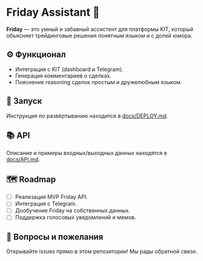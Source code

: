 # Friday Assistant 🐳

**Friday** — это умный и забавный ассистент для платформы KIT, который объясняет трейдинговые решения понятным языком и с долей юмора.

## ⚙️ Функционал

- Интеграция с KIT (dashboard и Telegram).
- Генерация комментариев о сделках.
- Пояснение reasoning сделок простым и дружелюбным языком.

## 🚀 Запуск

Инструкция по развёртыванию находится в [docs/DEPLOY.md](docs/DEPLOY.md).

## 📚 API

Описание и примеры входных/выходных данных находятся в [docs/API.md](docs/API.md).

## 🗺️ Roadmap

* [ ] Реализация MVP Friday API.
* [ ] Интеграция с Telegram.
* [ ] Дообучение Friday на собственных данных.
* [ ] Поддержка голосовых уведомлений и мемов.

## 📣 Вопросы и пожелания

Открывайте issues прямо в этом репозитории! Мы рады обратной связи.
